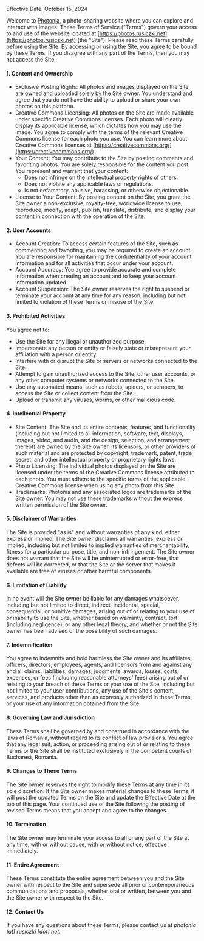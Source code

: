 Effective Date: October 15, 2024

Welcome to [Photonia](https://photos.rusiczki.net), a photo-sharing website where you can explore and interact with images. These Terms of Service ("Terms") govern your access to and use of the website located at [https://photos.rusiczki.net](https://photos.rusiczki.net) (the "Site"). Please read these Terms carefully before using the Site. By accessing or using the Site, you agree to be bound by these Terms. If you disagree with any part of the Terms, then you may not access the Site.

#### 1. Content and Ownership

   - Exclusive Posting Rights: All photos and images displayed on the Site are owned and uploaded solely by the Site owner. You understand and agree that you do not have the ability to upload or share your own photos on this platform.
   - Creative Commons Licensing: All photos on the Site are made available under specific Creative Commons licenses. Each photo will clearly display its applicable license, which dictates how you may use the image. You agree to comply with the terms of the relevant Creative Commons license for each photo you use. You can learn more about Creative Commons licenses at [https://creativecommons.org/](https://creativecommons.org/).
   - Your Content: You may contribute to the Site by posting comments and favoriting photos. You are solely responsible for the content you post. You represent and warrant that your content:
     - Does not infringe on the intellectual property rights of others.
     - Does not violate any applicable laws or regulations.
     - Is not defamatory, abusive, harassing, or otherwise objectionable.
   - License to Your Content: By posting content on the Site, you grant the Site owner a non-exclusive, royalty-free, worldwide license to use, reproduce, modify, adapt, publish, translate, distribute, and display your content in connection with the operation of the Site.

#### 2. User Accounts

   - Account Creation: To access certain features of the Site, such as commenting and favoriting, you may be required to create an account. You are responsible for maintaining the confidentiality of your account information and for all activities that occur under your account.
   - Account Accuracy: You agree to provide accurate and complete information when creating an account and to keep your account information updated.
   - Account Suspension: The Site owner reserves the right to suspend or terminate your account at any time for any reason, including but not limited to violation of these Terms or misuse of the Site.

#### 3. Prohibited Activities

   You agree not to:

   - Use the Site for any illegal or unauthorized purpose.
   - Impersonate any person or entity or falsely state or misrepresent your affiliation with a person or entity.
   - Interfere with or disrupt the Site or servers or networks connected to the Site.
   - Attempt to gain unauthorized access to the Site, other user accounts, or any other computer systems or networks connected to the Site.
   - Use any automated means, such as robots, spiders, or scrapers, to access the Site or collect content from the Site.
   - Upload or transmit any viruses, worms, or other malicious code.

#### 4. Intellectual Property

   - Site Content: The Site and its entire contents, features, and functionality (including but not limited to all information, software, text, displays, images, video, and audio, and the design, selection, and arrangement thereof) are owned by the Site owner, its licensors, or other providers of such material and are protected by copyright, trademark, patent, trade secret, and other intellectual property or proprietary rights laws.
   - Photo Licensing: The individual photos displayed on the Site are licensed under the terms of the Creative Commons license attributed to each photo. You must adhere to the specific terms of the applicable Creative Commons license when using any photo from this Site.
   - Trademarks: Photonia and any associated logos are trademarks of the Site owner. You may not use these trademarks without the express written permission of the Site owner.

#### 5. Disclaimer of Warranties

   The Site is provided "as is" and without warranties of any kind, either express or implied. The Site owner disclaims all warranties, express or implied, including but not limited to implied warranties of merchantability, fitness for a particular purpose, title, and non-infringement. The Site owner does not warrant that the Site will be uninterrupted or error-free, that defects will be corrected, or that the Site or the server that makes it available are free of viruses or other harmful components.

#### 6. Limitation of Liability

   In no event will the Site owner be liable for any damages whatsoever, including but not limited to direct, indirect, incidental, special, consequential, or punitive damages, arising out of or relating to your use of or inability to use the Site, whether based on warranty, contract, tort (including negligence), or any other legal theory, and whether or not the Site owner has been advised of the possibility of such damages.

#### 7. Indemnification

   You agree to indemnify and hold harmless the Site owner and its affiliates, officers, directors, employees, agents, and licensors from and against any and all claims, liabilities, damages, judgments, awards, losses, costs, expenses, or fees (including reasonable attorneys' fees) arising out of or relating to your breach of these Terms or your use of the Site, including but not limited to your user contributions, any use of the Site's content, services, and products other than as expressly authorized in these Terms, or your use of any information obtained from the Site.

#### 8. Governing Law and Jurisdiction

   These Terms shall be governed by and construed in accordance with the laws of Romania, without regard to its conflict of law provisions. You agree that any legal suit, action, or proceeding arising out of or relating to these Terms or the Site shall be instituted exclusively in the competent courts of Bucharest, Romania.

#### 9. Changes to These Terms

   The Site owner reserves the right to modify these Terms at any time in its sole discretion. If the Site owner makes material changes to these Terms, it will post the updated Terms on the Site and update the Effective Date at the top of this page. Your continued use of the Site following the posting of revised Terms means that you accept and agree to the changes.

#### 10. Termination

   The Site owner may terminate your access to all or any part of the Site at any time, with or without cause, with or without notice, effective immediately.

#### 11. Entire Agreement

   These Terms constitute the entire agreement between you and the Site owner with respect to the Site and supersede all prior or contemporaneous communications and proposals, whether oral or written, between you and the Site owner with respect to the Site.

#### 12. Contact Us

   If you have any questions about these Terms, please contact us at *photonia (at) rusiczki \[dot\] net*.
